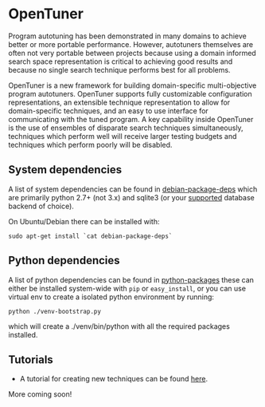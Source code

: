OpenTuner
=========

Program autotuning has been demonstrated in many domains to achieve better
or more portable performance.  However, autotuners themselves are often not
very portable between projects because using a domain informed search space
representation is critical to achieving good results and because no single
search technique performs best for all problems.

OpenTuner is a new framework for building domain-specific multi-objective
program autotuners. OpenTuner supports fully customizable configuration
representations, an extensible technique representation to allow for
domain-specific techniques, and an easy to use interface for communicating
with the tuned program. A key capability inside OpenTuner is the use of
ensembles of disparate search techniques simultaneously, techniques which
perform well will receive larger testing budgets and techniques which perform
poorly will be disabled.

System dependencies
-------------------

A list of system dependencies can be found in [debian-package-deps][]
which are primarily python 2.7+ (not 3.x) and sqlite3 (or your
[supported][sqlalchemy-dialects] database backend of choice).

On Ubuntu/Debian there can be installed with:

    sudo apt-get install `cat debian-package-deps`

[debian-package-deps]: https://raw.github.com/jansel/opentuner/master/debian-packages-deps
[sqlalchemy-dialects]: http://docs.sqlalchemy.org/en/rel_0_8/dialects/index.html

Python dependencies
------------------

A list of python dependencies can be found in [python-packages][] these can
either be installed system-wide with `pip` or `easy_install`, or you can
use virtual env to create a isolated python environment by running:

    python ./venv-bootstrap.py

which will create a ./venv/bin/python with all the required packages installed.

[python-packages]: https://raw.github.com/jansel/opentuner/master/python-packages

Tutorials
-------------

- A tutorial for creating new techniques can be found [here][technique-tutorial].

More coming soon!

[technique-tutorial]:  https://github.com/jansel/opentuner/wiki/TechniqueTutorial




